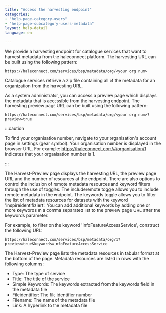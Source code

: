 ```yaml
---
title: "Access the harvesting endpoint"
categories:
- "help-page-category-users"
- "help-page-subcategory-users-metadata"
layout: help-detail
language: en

---
```


We provide a harvesting endpoint for catalogue services that want to harvest metadata from the haleconnect platform. The harvesting URL can be built using the following pattern:

    https://haleconnect.com/services/bsp/metadata/org/<your org num>

Catalogue services retrieve a zip file containing all of the metadata for an organization from the harvesting URL.

As a system administrator, you can access a preview page which displays the metadata that is accessible from the harvesting endpoint. The harvesting preview page URL can be built using the following pattern:

    https://haleconnect.com/services/bsp/metadata/org/<your org num>?preview=true

:::caution

To find your organisation number, navigate to your organisation's account page in settings (gear symbol). Your organisation number is displayed in the browser URL. For example: https://haleconnect.com/#/organisation/1 indicates that your organisation number is 1.

:::

The Harvest-Preview page displays the harvesting URL, the preview page URL and the number of resources at the endpoint. There are also options to control the inclusion of remote metadata resources and keyword filters through the use of toggles. The includeremote toggle allows you to include remote metadata in the endpoint. The keywords toggle allows you to filter the list of metadata resources for datasets with the keyword 'inspireidentifiziert'. You can add additional keywords by adding one or more keywords in a comma separated list to the preview page URL after the keywords parameter.

For example, to filter on the keyword 'infoFeatureAccessService', construct the following URL:

    https://haleconnect.com/services/bsp/metadata/org/1?preview=true&keywords=infoFeatureAccessService

The Harvest-Preview page lists the metadata resources in tabular format at the bottom of the page. Metadata resources are listed in rows with the following columns:

* Type: The type of service
* Title: The title of the service
* Simple Keywords: The keywords extracted from the keywords field in the metadata file
* Fileidentifier: The file identifier number
* Filename: The name of the metadata file
* Link: A hyperlink to the metadata file
